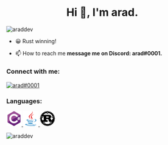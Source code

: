 <h1 align="center">Hi 👋, I'm arad.</h1>
<p align="left"> <img src="https://komarev.com/ghpvc/?username=arad&label=Profile%20views&color=0e75b6&style=flat" alt="araddev" /> </p>

- 😀 Rust winning!

- 📫 How to reach me **message me on Discord: arad#0001.**

<h3 align="left">Connect with me:</h3>
<p align="left">
<a href="https://discord.gg/arad#0001" target="blank"><img align="center" src="https://raw.githubusercontent.com/rahuldkjain/github-profile-readme-generator/master/src/images/icons/Social/discord.svg" alt="arad#0001" height="30" width="40" /></a>
</p>

<h3 align="left">Languages:</h3>
<p align="left"> <a href="https://www.w3schools.com/cs/" target="_blank" rel="noreferrer"> <img src="https://raw.githubusercontent.com/devicons/devicon/master/icons/csharp/csharp-original.svg" alt="csharp" width="40" height="40"/> </a> 
<a href="https://www.java.com" target="_blank" rel="noreferrer"> <img src="https://raw.githubusercontent.com/devicons/devicon/master/icons/java/java-original.svg" alt="java" width="40" height="40"/> </a> 
<a href="https://www.rust-lang.org" target="_blank" rel="noreferrer"> <img src="https://raw.githubusercontent.com/devicons/devicon/master/icons/rust/rust-plain.svg" alt="rust" width="40" height="40"/> </a> 
</p>

<p><img align="left" src="[https://github-readme-stats.vercel.app/api/top-langs?username=araddev&show_icons=true&locale=en&layout=compact](https://github-readme-stats.vercel.app/api/top-langs?username=araddev&show_icons=true&locale=en&layout=compact&theme=dark)" alt="araddev" /></p>
